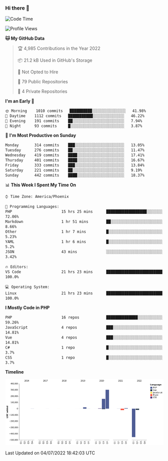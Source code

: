 ### Hi there 👋

<!--START_SECTION:waka-->
![Code Time](http://img.shields.io/badge/Code%20Time-0%20secs-blue)

![Profile Views](http://img.shields.io/badge/Profile%20Views-0-blue)

**🐱 My GitHub Data** 

> 🏆 4,985 Contributions in the Year 2022
 > 
> 📦 21.2 kB Used in GitHub's Storage 
 > 
> 🚫 Not Opted to Hire
 > 
> 📜 79 Public Repositories 
 > 
> 🔑 4 Private Repositories  
 > 
**I'm an Early 🐤** 

```text
🌞 Morning    1010 commits   ██████████░░░░░░░░░░░░░░░   41.98% 
🌆 Daytime    1112 commits   ███████████░░░░░░░░░░░░░░   46.22% 
🌃 Evening    191 commits    ██░░░░░░░░░░░░░░░░░░░░░░░   7.94% 
🌙 Night      93 commits     █░░░░░░░░░░░░░░░░░░░░░░░░   3.87%

```
📅 **I'm Most Productive on Sunday** 

```text
Monday       314 commits    ███░░░░░░░░░░░░░░░░░░░░░░   13.05% 
Tuesday      276 commits    ██░░░░░░░░░░░░░░░░░░░░░░░   11.47% 
Wednesday    419 commits    ████░░░░░░░░░░░░░░░░░░░░░   17.41% 
Thursday     401 commits    ████░░░░░░░░░░░░░░░░░░░░░   16.67% 
Friday       333 commits    ███░░░░░░░░░░░░░░░░░░░░░░   13.84% 
Saturday     221 commits    ██░░░░░░░░░░░░░░░░░░░░░░░   9.19% 
Sunday       442 commits    ████░░░░░░░░░░░░░░░░░░░░░   18.37%

```


📊 **This Week I Spent My Time On** 

```text
⌚︎ Time Zone: America/Phoenix

💬 Programming Languages: 
PHP                      15 hrs 25 mins      ██████████████████░░░░░░░   72.06% 
Markdown                 1 hr 51 mins        ██░░░░░░░░░░░░░░░░░░░░░░░   8.66% 
Other                    1 hr 7 mins         █░░░░░░░░░░░░░░░░░░░░░░░░   5.23% 
YAML                     1 hr 6 mins         █░░░░░░░░░░░░░░░░░░░░░░░░   5.2% 
JSON                     43 mins             ░░░░░░░░░░░░░░░░░░░░░░░░░   3.42%

🔥 Editors: 
VS Code                  21 hrs 23 mins      █████████████████████████   100.0%

💻 Operating System: 
Linux                    21 hrs 23 mins      █████████████████████████   100.0%

```

**I Mostly Code in PHP** 

```text
PHP                      16 repos            ██████████████░░░░░░░░░░░   59.26% 
JavaScript               4 repos             ███░░░░░░░░░░░░░░░░░░░░░░   14.81% 
Vue                      4 repos             ███░░░░░░░░░░░░░░░░░░░░░░   14.81% 
C#                       1 repo              █░░░░░░░░░░░░░░░░░░░░░░░░   3.7% 
CSS                      1 repo              █░░░░░░░░░░░░░░░░░░░░░░░░   3.7%

```


**Timeline**

![Chart not found](https://raw.githubusercontent.com/mikebronner/mikebronner/master/charts/bar_graph.png) 


 Last Updated on 04/07/2022 18:42:03 UTC
<!--END_SECTION:waka-->

<!--
**mikebronner/mikebronner** is a ✨ _special_ ✨ repository because its `README.md` (this file) appears on your GitHub profile.

Here are some ideas to get you started:

- 🔭 I’m currently working on ...
- 🌱 I’m currently learning ...
- 👯 I’m looking to collaborate on ...
- 🤔 I’m looking for help with ...
- 💬 Ask me about ...
- 📫 How to reach me: ...
- 😄 Pronouns: ...
- ⚡ Fun fact: ...
-->
